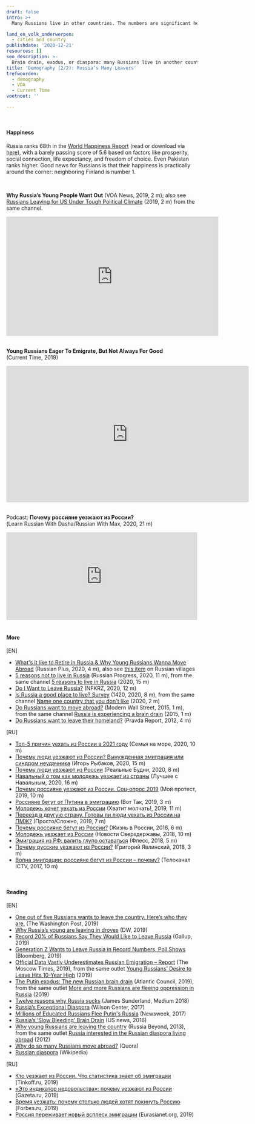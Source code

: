 ```yaml
---
draft: false
intro: >+
  Many Russians live in other countries. The numbers are significant here too: estimates range between [20 and 30 million](https://en.wikipedia.org/wiki/Russian_diaspora). Meanwhile, the number of people wanting to leave Russia, especially young people, is increasing. This undoubtedly says something about the climate in the broadest sense of the word.

land_en_volk_onderwerpen:
  - cities and country
publishdate: '2020-12-21'
resources: []
seo_description: >-
  Brain drain, exodus, or diaspora: many Russians live in another country or have emigration plans. What does that say about the country they still live in?
title: 'Demography (2/2): Russia’s Many Leavers'
trefwoorden:
  - demography
  - VOA
  - Current Time
voetnoot: ''

---
```


<br/>

#### Happiness

Russia ranks 68th in the [World Happiness Report](https://nl.wikipedia.org/wiki/World_Happiness_Report) (read or download via [here](https://worldhappiness.report/ed/2020/)), with a barely passing score of 5.6 based on factors like prosperity, social connection, life expectancy, and freedom of choice. Even Pakistan ranks higher. Good news for Russians is that their happiness is practically around the corner: neighboring Finland is number 1.

<br/>

**Why Russia’s Young People Want Out** (VOA News, 2019, 2 m); also see [Russians Leaving for US Under Tough Political Climate](https://youtu.be/k8XuI9mvPF4) (2019, 2 m) from the same channel.

<iframe width="560" height="315" src="https://www.youtube.com/embed/UrACYyWf55g" frameborder="0" allow="accelerometer; autoplay; clipboard-write; encrypted-media; gyroscope; picture-in-picture" allowfullscreen></iframe>

<br/>
<br/>

**Young Russians Eager To Emigrate, But Not Always For Good**<br/>
(Current Time, 2019)

<iframe src="https://en.currenttime.tv/embed/player/0/30303174.html?type=video" frameborder="0" scrolling="no" width="640" height="360" allowfullscreen></iframe>

<br/>

<br/>

Podcast: **Почему россияне уезжают из России?**<br/>
(Learn Russian With Dasha/Russian With Max, 2020, 21 m)

<iframe src="https://open.spotify.com/embed-podcast/episode/6u7YGsJqsiVwqoe1THVlch" width="100%" height="232" frameborder="0" allowtransparency="true" allow="encrypted-media"></iframe>

 <br/>

<br/>


#### More

[EN]

- [What's it like to Retire in Russia & Why Young Russians Wanna Move Abroad](https://youtu.be/ttnDLXx-0GA) (Russian Plus, 2020, 4 m), also see [this item](https://rusland1.nl/en/land-en-volk/20200727-dood-of-herlevend-russische-dorpen/) on Russian villages
- [5 reasons not to live in Russia](https://youtu.be/AKkagokZpaA) (Russian Progress, 2020, 11 m), from the same channel [5 reasons to live in Russia](https://youtu.be/DE29DeZF63U) (2020, 15 m)
- [Do I Want to Leave Russia?](https://youtu.be/D16-E2UuLaU) (NFKRZ, 2020, 12 m)
- [Is Russia a good place to live? Survey](https://youtu.be/c0YnVtYhH0k) (1420, 2020, 8 m), from the same channel [Name one country that you don't like](https://youtu.be/rLj89v2dV_Q) (2020, 2 m)
- [Do Russians want to move abroad?](https://youtu.be/39wSHrPRamA) (Modern Wall Street, 2015, 1 m), from the same channel [Russia is experiencing a brain drain](https://youtu.be/8CctdL7yGyY) (2015, 1 m)
- [Do Russians want to leave their homeland?](https://youtu.be/9QTRMpnu1wo) (Pravda Report, 2012, 4 m)


 [RU]

- [Топ-5 причин уехать из России в 2021 году](https://youtu.be/gxlDH5rTH80) (Семья на море, 2020, 10 m)
- [Почему люди уезжают из России? Вынужденная эмиграция или синдром неудачника](https://youtu.be/uW8tnhRCJrw) (Игорь Рыбаков, 2020, 15 m)
- [Почему люди уезжают из России](https://youtu.be/itf5VCtcghM) (Реальные Будни, 2020, 8 m)
- [Навальный о том как молодежь уезжает из страны](https://youtu.be/2bFBTZlysrk) (Лучшее с Навальным, 2020, 16 m)
- [Почему россияне уезжают из России. Соц-опрос 2019](https://youtu.be/Ukf1v2-NgzA) (Мой протест, 2019, 10 m)
- [Россияне бегут от Путина в эмиграцию](https://youtu.be/qJGRE9eBwOs) (Вот Так, 2019, 3 m)
- [Молодежь хочет уехать из России](https://youtu.be/cELeE4grxHI) (Хватит молчать!, 2019, 11 m)
- [Переезд в другую страну. Готовы ли люди уехать из России на ПМЖ?](https://youtu.be/W3X99nWHpMk) (Просто/Сложно, 2019, 7 m)
- [Почему россияне бегут из России?](https://youtu.be/GFyE0G1Xooc) (Жизнь в России, 2018, 6 m)
- [Молодежь уезжает из России](https://youtu.be/jfr-tREKhLM) (Новости Сверхдержавы, 2018, 10 m)
- [Эмиграция из РФ: валить глупо оставаться](https://youtu.be/p89xSRmdmgY) (Флесс, 2018, 5 m)
- [Почему русские уезжают из России?](https://youtu.be/1YKWmnRJnu8) (Григорий Явлинский, 2018, 3 m)
- [Волна эмиграции: россияне бегут из России – почему?](https://youtu.be/YfJClm7kqUc) (Телеканал ICTV, 2017, 10 m)


<br/>

#### Reading

[EN]

- [One out of five Russians wants to leave the country. Here’s who they are.](https://www.washingtonpost.com/politics/2019/08/12/one-out-five-russians-wants-leave-country-heres-who-they-are/) (The Washington Post, 2019)
- [Why Russia’s young are leaving in droves](https://www.dw.com/en/why-russias-young-are-leaving-in-droves/av-48639375) (DW, 2019)
- [Record 20% of Russians Say They Would Like to Leave Russia](https://news.gallup.com/poll/248249/record-russians-say-leave-russia.aspx) (Gallup, 2019)
- [Generation Z Wants to Leave Russia in Record Numbers, Poll Shows](https://www.bloomberg.com/news/articles/2019-11-26/putin-s-youth-want-to-leave-russia-in-record-numbers-poll-shows) (Bloomberg, 2019)
- [Official Data Vastly Underestimates Russian Emigration – Report](https://www.themoscowtimes.com/2019/01/16/official-data-vastly-underestimates-russian-emigration-report-a64158) (The Moscow Times, 2019), from the same outlet [Young Russians’ Desire to Leave Hits 10-Year High](https://www.themoscowtimes.com/2019/11/26/young-russians-desire-to-leave-hits-10-year-high-poll-a68320) (2019)
- [The Putin exodus: The new Russian brain drain](https://www.atlanticcouncil.org/in-depth-research-reports/report/the-putin-exodus-the-new-russian-brain-drain-3/) (Atlantic Council, 2019), from the same outlet [More and more Russians are fleeing oppression in Russia](https://atlanticcouncil.org/blogs/new-atlanticist/more-and-more-russians-are-fleeing-oppression-in-russia/) (2019)
- [Twelve reasons why Russia sucks](https://medium.com/@meohoh/twelve-reasons-why-russia-sucks-9ceb0feddcd6) (James Sunderland, Medium 2018)
- [Russia’s Exceptional Diaspora](https://www.wilsoncenter.org/blog-post/russias-exceptional-diaspora) (Wilson Center, 2017) 
- [Millions of Educated Russians Flee Putin's Russia](https://www.newsweek.com/millions-educated-russians-flee-putin-russia-567930) (Newsweek, 2017)
- [Russia’s ‘Slow Bleeding’ Brain Drain](https://www.usnews.com/news/best-countries/articles/2016-10-06/countries-with-the-most-russian-emigrants) (US news, 2016)
- [Why young Russians are leaving the country](https://www.rbth.com/society/2013/08/16/why_young_russians_are_leaving_the_country_28963.html) (Russia Beyond, 2013), from the same outlet [Russia interested in the Russian diaspora living abroad](https://www.rbth.com/articles/2012/10/01/russia_interested_in_the_russian_diaspora_living_abroad_18739.html) (2012) 
- [Why do so many Russians move abroad?](https://www.quora.com/Why-do-so-many-Russians-move-abroad) (Quora)
- [Russian diaspora](https://en.wikipedia.org/wiki/Russian_diaspora) (Wikipedia)


[RU]

- [Кто уезжает из России. Что статистика знает об эмиграции](https://journal.tinkoff.ru/pouehali-stat/) (Tinkoff.ru, 2019)
- [«Это индикатор недовольства»: почему уезжают из России](https://www.gazeta.ru/social/2019/04/05/12286423.shtml) (Gazeta.ru, 2019)
- [Время уезжать: почему столько людей хотят покинуть Россию](https://www.forbes.ru/obshchestvo/388461-vremya-uezzhat-pochemu-stolko-lyudey-hotyat-pokinut-rossiyu) (Forbes.ru, 2019)
- [Россия переживает новый всплеск эмиграции](https://russian.eurasianet.org/%D1%80%D0%BE%D1%81%D1%81%D0%B8%D1%8F-%D0%BF%D0%B5%D1%80%D0%B5%D0%B6%D0%B8%D0%B2%D0%B0%D0%B5%D1%82-%D0%BD%D0%BE%D0%B2%D1%8B%D0%B9-%D0%B2%D1%81%D0%BF%D0%BB%D0%B5%D1%81%D0%BA-%D1%8D%D0%BC%D0%B8%D0%B3%D1%80%D0%B0%D1%86%D0%B8%D0%B8) (Eurasianet.org, 2019)
